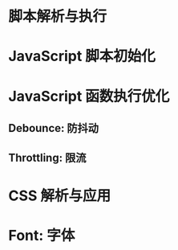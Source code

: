
# 脚本解析与执行


# JavaScript 脚本初始化



# JavaScript 函数执行优化


## Debounce: 防抖动

## Throttling: 限流



# CSS 解析与应用



# Font: 字体